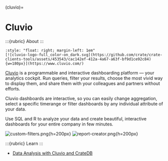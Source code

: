 (cluvio)=
# Cluvio

:::{rubric} About
:::

```{div}
:style: "float: right; margin-left: 1em"
[![cluvio-logo-full_color-on_dark.svg](https://github.com/crate/crate-clients-tools/assets/453543/cac142ef-412a-4a67-a63f-bf9d1ce92c84){w=180px}](https://www.cluvio.com/)
```

[Cluvio] is a programmable and interactive dashboarding platform — your analytics
cockpit. Run queries, filter your results, choose the most vivid way to display them,
and share them with your colleagues and partners without efforts.

Cluvio dashboards are interactive, so you can easily change aggregation, select a
specific timerange or filter dashboards by any individual attribute of your data.

Use SQL and R to analyze your data and create beautiful, interactive dashboards for
your entire company in few minutes.

![custom-filters.png](https://github.com/crate/crate-clients-tools/assets/453543/49ca6a35-239e-4915-951c-db6649fd35a4){h=200px}
![report-creator.png](https://github.com/crate/crate-clients-tools/assets/453543/844a5ffd-0b92-4c77-8cdd-0b5cc5b392b1){h=200px}

:::{rubric} Learn
:::

- [Data Analysis with Cluvio and CrateDB]


[Cluvio]: https://www.cluvio.com/
[Data Analysis with Cluvio and CrateDB]: https://community.cratedb.com/t/data-analysis-with-cluvio-and-cratedb/1571
